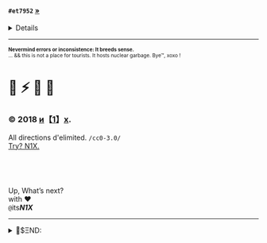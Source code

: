 #### `#et7952` [»](index0.md) 


<details>💶<details><summary>🤑</summary>📧💌📮📩💸💴💷💰💳💎⚡️🤖💱💲💹</details></details>
<hr><font size='1'><b>Nevermind errors or inconsistence: It breeds sense.</b><br>... && this is not a place for tourists. It hosts nuclear garbage. Bye™, xoxo !</font>



# 🚀  ⚡️  🔏  📴
### © 2018 [и](index2.md)【[1](altindex.md)】[x](info.md).    
All directions d'elimited. ```/cc0-3.0/```
<br>
<span><a href="https://twitter.com/itsn1x" class="twitter-follow-button" data-show-count="true" data-show-screen-name="false">Try? N1X.</a><script async src="//platform.twitter.com/widgets.js" charset="utf-8"></script></span>
<html><header><meta name="keywords" content="N1X, itsN1X, nikhil, xenon, XE, 921, 110043, 632014, 843264128" ><meta name="description" content="N1X"><meta name="description" content="itsN1X"></header><body><br>Up, What’s next?<br>with ♥️<br> <code>@</code>its<strong><i>N1X</i></strong><hr>
<details>
  <summary>📨$ΞND:</summary><b><i>Tips/Notes</i>:</b>
  <details>
    <summary>++<b>(@$#</b></summary><hr>
    <i>Internet based banking:</i>
     <details>
       <summary>Indian Bank</summary><ul><li>A/C#<code>#6110-779-79</code></li><li>IFSC: <code>IDIB-000-V086</code></li></ul>
    </details>
     <details>
       <summary>City Union Bank</summary><ul><li>A/C#<code>#500-1010-1090-3298</code></li><li>IFSC: <code>CIUB-000-0293</code></li></ul>
    </details>
     <details>
       <summary>State Bank of India</summary><ul><li>A/C#<code>#2022-4077-822</code></li><li>IFSC: <code>SBIN-000-1419</code></li></ul>
    </details>
  </details>
  <details>
      <summary>++<b>(01и</b></summary><hr>
    <i>Internet based banking:</i>
     <details>
       <summary>BTC Bank</summary><ul><li>ticker(:)</li><code><b>฿)</b></code><li>public: _key<code>1N1X8i5VuRS1BeMxiy5ZaeensjhsVWdQeC</code></li></ul>
    </details>
     <details>
       <summary>LTC Bank</summary><ul><li>ticker(:)</li><code><b>Ł)</b></code><li>public: _key <code>  LUUv1SnsYECfCRCMLXgxDrcLFgLwA4PRaf</code></li></ul>
    </details>
     <details>
       <summary>Banker ETH</summary><ul><li>ticker(:)</li><code><b>Ξ)</b></code><li>public: _key <code>0xD0f79B71A8ffB7f70392630f8BFc900fcA27af42</code></li></ul>
    </details>
  </details> <details>
      <summary>++<b>(0D3</b></summary><hr>
    <i>International network based messaging:</i>
     <details>
       <summary>Personal eMail</summary><ul><li>Institution:<code>Mozilla NFP</code></li><li>Domain:<code>gmail.com</code></li><li>identifier:<code>k9nikhil</code></li></ul>
    </details><details>
  <summary>Work eMail</summary><ul><li>Encryption: ON (public) <code>:=default</code>
  <code>
  
  -----BEGIN PGP PUBLIC KEY BLOCK-----
  
Version: OpenPGP.js v2.5.8

Comment: [eMail] 1by0 [at] pm [dot] me %{{REFER2 n1x.site}}%

xsBNBFrXV1QBCAC49vpsgGlvToelzKY+12oPiemXUZdA6nESTGgdqAYY04wU
+QxwIqAtKFo9k1ICMrgBmlkXjs+1z/nCjsArRmbNd0gOPCPkSgSTOwG3djwU
WEpV7MCqV7CDsfLsp1L94o526UUkjiJmIrP5jWbYJiOjQ3s/jbA4lmy+ZOfx
BTHEXoxysBisdSDZ3PY87vVgh5JYhLNY28RKZ8DNjSFRYsiWg+Igx2XhHYrS
d97s/v0w8B92cWwibqNNCOIwlIpS+Dz0uKH2XPYP3+oY2NiLa6uKeUnCcKgs
9vtIsxSIhJ3FwAbX/BXK2s7qOq3HmtJaLQhFBDNuKKIhj83QWsjdInKlABEB
AAHNFzFieTBAcG0ubWUgPDFieTBAcG0ubWU+wsB1BBABCAApBQJa11dVBgsJ
BwgDAgkQR6Kb3FOgiHAEFQgKAgMWAgECGQECGwMCHgEAAOnMCACOt2bJgmrM
miey2MxnTMOc7ss0/kgkwBemUpVReleSoDQTY2AAZrqbzC0Ktf9qn7vzsyH0
MCuT0K4yAXrpgFt3Ha6VUtwENXh+9qsCfv6r0uZmJmNg4Ca97G68uWGiUwP+
xJI6BBRt5/8I019M68YnlcfQvicPSuu8+dqUZtVpOzAPKXWO4IzWIYSnjlTq
Uvd6utyTCFTI1Tk0c0pKyD6QLL8JPM2wTdejql5NNOjORV+PQ2l0o0BQCclb
/IOU43/2yffoWin7d7odpoq2HfJhgFkc+jn6amQp7RkSSoiTXU/Wu1x2WurS
tCOhKM9PI43LUTssCdXVRGIqiqG1ugB5zsBNBFrXV1QBCACxFWqH24Zu4NMn
XA/N6EDnrMwhmkBpEzfbcTQvV06YZyVTW+Ja1TYAOUYpBHbntqdNZ1J0MJ6L
Sbr9Y+Vbv9fMZAkc83eWNOrghwXUMecbfNolC8Xuu8rltx0+2KA3bGQ94G4m
3ZxPuzY4DyE+c1anANgqV47zEjPsj+ZVJYvYQk8E7JuZ93J/SxDGVo6064bY
nFMI4VGg0aebrzNg04Jq0egeSFXRS8H3F/KJ32S4VzVhHETqXVfKYt2t/ARM
oROvZ/PzxC/zFClMR3km5vxRFZDFHDg3/HCLhfBQca8UsE60o+B0GWUMPAdw
KbyyHGF3cgStT3JtnfvxRTKwQbG5ABEBAAHCwF8EGAEIABMFAlrXV1YJEEei
m9xToIhwAhsMAADISAf/eYYDJxP2noTk3Cuq4Igzly9dNQ+QPBapJhl69OCo
lZ63rKtmac4tpWJGFG7uLamEtQbNa2iE8eaVtGN4CtRVUYgwiZ/DTVIt/Chf
0fEhtBSK2VVRrkcJclVAsphXZm9OGwKx/oOn3Pi+it9tQXjhszU+g2ReLN/y
6VM439i42B76idpPkw+h4A7+43azAaIPeH1zCQ9GpgliYXGKVjBhnTZbaV8Y
FWRLapt2VIG9PsDcoP2t+FCghgXKEc2AogNpLnTcWop3fi3pGwpiofAAMo0z
3Wqn+1c4ReVz4o0zoiHaQv/APuBJHDItni8xTtgmfvFpP6ODYioYVOJYNeVy
fA==
=d0MW
</code></li></li><li>Domain:<code>pm.me [or,and] protonmail.com</code></li><li>identifier:<code>1by0</code></li></ul>
    </details><details>
       <summary>University eMail</summary><ul><li>Institution:<code>VIT University</code></li><li>Domain:<code>vit.ac.in</code></li><li>identifier:<code>nikhil.pandita2014</code></li></ul>
    </details></details></body></html>
